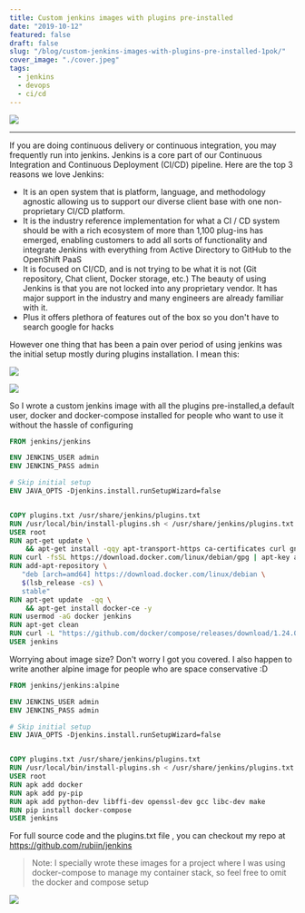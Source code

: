 ```yaml
---
title: Custom jenkins images with plugins pre-installed
date: "2019-10-12"
featured: false
draft: false
slug: "/blog/custom-jenkins-images-with-plugins-pre-installed-1pok/"
cover_image: "./cover.jpeg"
tags:
  - jenkins
  - devops
  - ci/cd
---
```


![](https://www.sohamkamani.com/static/18122218f0260b8206bc3bb69197ba7e/8ff1e/logo.png)

---

If you are doing continuous delivery or continuous integration, you may frequently run into jenkins.
Jenkins is a core part of our Continuous Integration and Continuous Deployment (CI/CD) pipeline. Here are the top 3 reasons we love Jenkins:

- It is an open system that is platform, language, and methodology agnostic allowing us to support our diverse client base with one non-proprietary CI/CD platform.
- It is the industry reference implementation for what a CI / CD system should be with a rich ecosystem of more than 1,100 plug-ins has emerged, enabling customers to add all sorts of functionality and integrate Jenkins with everything from Active Directory to GitHub to the OpenShift PaaS
- It is focused on CI/CD, and is not trying to be what it is not (Git repository, Chat client, Docker storage, etc.)
  The beauty of using Jenkins is that you are not locked into any proprietary vendor. It has major support in the industry and many engineers are already familiar with it.
- Plus it offers plethora of features out of the box so you don't have to
  search google for hacks

However one thing that has been a pain over period of using jenkins was the initial setup mostly during plugins installation. I mean this:

![](https://i.imgur.com/i09ODkv.png)

![](https://media.giphy.com/media/VbnUQpnihPSIgIXuZv/giphy.gif)

So I wrote a custom jenkins image with all the plugins pre-installed,a default user, docker and docker-compose installed for people who want to use it without the hassle of configuring

```dockerfile
FROM jenkins/jenkins

ENV JENKINS_USER admin
ENV JENKINS_PASS admin

# Skip initial setup
ENV JAVA_OPTS -Djenkins.install.runSetupWizard=false


COPY plugins.txt /usr/share/jenkins/plugins.txt
RUN /usr/local/bin/install-plugins.sh < /usr/share/jenkins/plugins.txt
USER root
RUN apt-get update \
    && apt-get install -qqy apt-transport-https ca-certificates curl gnupg2 software-properties-common
RUN curl -fsSL https://download.docker.com/linux/debian/gpg | apt-key add -
RUN add-apt-repository \
   "deb [arch=amd64] https://download.docker.com/linux/debian \
   $(lsb_release -cs) \
   stable"
RUN apt-get update  -qq \
    && apt-get install docker-ce -y
RUN usermod -aG docker jenkins
RUN apt-get clean
RUN curl -L "https://github.com/docker/compose/releases/download/1.24.0/docker-compose-$(uname -s)-$(uname -m)" -o /usr/local/bin/docker-compose && chmod +x /usr/local/bin/docker-compose
USER jenkins

```

Worrying about image size? Don't worry I got you covered. I also happen to write another alpine image for people who are space conservative :D

```dockerfile
FROM jenkins/jenkins:alpine

ENV JENKINS_USER admin
ENV JENKINS_PASS admin

# Skip initial setup
ENV JAVA_OPTS -Djenkins.install.runSetupWizard=false


COPY plugins.txt /usr/share/jenkins/plugins.txt
RUN /usr/local/bin/install-plugins.sh < /usr/share/jenkins/plugins.txt
USER root
RUN apk add docker
RUN apk add py-pip
RUN apk add python-dev libffi-dev openssl-dev gcc libc-dev make
RUN pip install docker-compose
USER jenkins

```

For full source code and the plugins.txt file , you can checkout my repo at https://github.com/rubiin/jenkins

> Note: I specially wrote these images for a project where I was using docker-compose to manage my container stack, so feel free to omit the docker and compose setup

![](https://media.giphy.com/media/7XuPYJXaF1CBAmbwQQ/giphy.gif)
